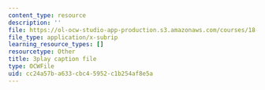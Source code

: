```yaml
---
content_type: resource
description: ''
file: https://ol-ocw-studio-app-production.s3.amazonaws.com/courses/18-01sc-single-variable-calculus-fall-2010/cc24a57ba633cbc45952c1b254af8e5a_kCPVBl953eY.srt
file_type: application/x-subrip
learning_resource_types: []
resourcetype: Other
title: 3play caption file
type: OCWFile
uid: cc24a57b-a633-cbc4-5952-c1b254af8e5a
---
```

